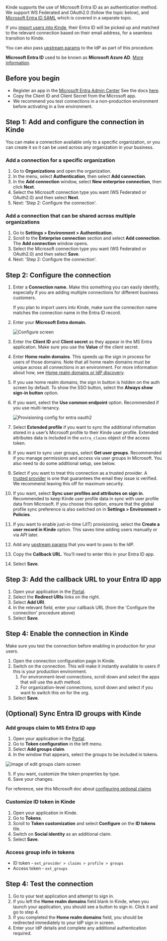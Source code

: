 
Kinde supports the use of Microsoft Entra ID as an authentication method. We support WS Federated and OAuth2.0 (follow the topic below), and [Microsoft Entra ID SAML](/authenticate/enterprise-connections/entra-id-saml/) which is covered in a separate topic.

If you [import users into Kinde](/manage-users/add-and-edit/import-users-in-bulk/), their Entra ID will be picked up and matched to the relevant connection based on their email address, for a seamless transition to Kinde.

You can also pass [upstream params](/authenticate/auth-guides/pass-params-idp/) to the IdP as part of this procedure.

<Aside>

**Microsoft Entra ID** used to be known as **Microsoft Azure AD**. [More information](https://learn.microsoft.com/en-gb/azure/active-directory/fundamentals/new-name).

</Aside>

## Before you begin

- Register an app in the [Microsoft Entra Admin Center](https://entra.microsoft.com/#home) See the docs [here](https://learn.microsoft.com/en-us/entra/identity-platform/quickstart-register-app/).
- Copy the Client ID and Client Secret from the Microsoft app.
- We recommend you test connections in a non-production environment before activating in a live environment.

## Step 1: Add and configure the connection in Kinde

<Aside>

You can make a connection available only to a specific organization, or you can create it so it can be used across any organization in your business. 

</Aside>

### Add a connection for a specific organization

1. Go to **Organizations** and open the organization. 
2. In the menu, select **Authentication**, then select **Add connection**.
3. In the **Add connection** window, select **New enterprise connection**, then click **Next**.
4. Select the Microsoft connection type you want (WS Federated or OAuth2.0) and then select **Next**.  
5. Next: 'Step 2: Configure the connection'.

### Add a connection that can be shared across multiple organizations

1. Go to **Settings > Environment > Authentication**.
2. Scroll to the **Enterprise connection** section and select **Add connection**. The **Add connection** window opens.
3. Select the Microsoft connection type you want (WS Federated or OAuth2.0) and then select **Save**.
4. Next: 'Step 2: Configure the connection'.

## Step 2: Configure the connection

1. Enter a **Connection name.** Make this something you can easily identify, especially if you are adding multiple connections for different business customers.

   <Aside type="warning">

   If you plan to import users into Kinde, make sure the connection name matches the connection name in the Entra ID record.

   </Aside>

2. Enter your **Microsoft Entra domain.**

   ![Configure screen](https://imagedelivery.net/skPPZTHzSlcslvHjesZQcQ/27b313dc-73c7-4bd5-927f-f8f3d5121800/public)

3. Enter the **Client ID** and **Client secret** as they appear in the MS Entra application. Make sure you use the **Value** of the client secret.
4. Enter **Home realm domains**. This speeds up the sign in process for users of those domains.
   Note that all home realm domains must be unique across all connections in an environment. For more information about how, see [Home realm domains or IdP discovery](/authenticate/enterprise-connections/home-realm-discovery/).
5. If you use home realm domains, the sign in button is hidden on the auth screen by default. To show the SSO button, select the **Always show sign-in button** option. 
6. If you want, select the **Use common endpoint** option. Recommended if you use multi-tenancy.

   ![Provisioning config for entra oauth2](https://imagedelivery.net/skPPZTHzSlcslvHjesZQcQ/c92fad8c-8c81-4481-e891-670a310fe300/public)

7. Select **Extended profile** if you want to sync the additional information stored in a user’s Microsoft profile to their Kinde user profile. Extended attributes data is included in the `extra_claims` object of the access token.
8. If you want to sync user groups, select **Get user groups**. Recommended if you manage permissions and access via user groups in Microsoft. You also need to do some additional setup, see below. 
9. Select if you want to treat this connection as a trusted provider. A [trusted provider](/authenticate/about-auth/identity-and-verification/) is one that guarantees the email they issue is verified. We recommend leaving this off for maximum security.
10. If you want, select **Sync user profiles and attributes on sign in**. Recommended to keep Kinde user profile data in sync with user profile data from Microsoft. If you choose this option, ensure that the global profile sync preference is also switched on in **Settings > Environment > Policies**.
11. If you want to enable just-in-time (JIT) provisioning, select the **Create a user record in Kinde** option. This saves time adding users manually or via API later.
12. Add any [upstream params](/authenticate/auth-guides/pass-params-idp/) that you want to pass to the IdP.
13. Copy the **Callback URL**. You’ll need to enter this in your Entra ID app.
14. Select **Save**.

## Step 3: Add the callback URL to your Entra ID app

1. Open your application in the [Portal](https://entra.microsoft.com/#home).
2. Select the **Redirect URIs** links on the right.
3. Select **Add URI**.
4. In the relevant field, enter your callback URL (from the 'Configure the connection' procedure above)
5. Select **Save**.

## Step 4: Enable the connection in Kinde

Make sure you test the connection before enabling in production for your users.

1. Open the connection configuration page in Kinde.
2. Switch on the connection. This will make it instantly available to users if this is your production environment.
   1. For environment-level connections, scroll down and select the apps that will use the auth method.
   2. For organization-level connections, scroll down and select if you want to switch this on for the org. 
3. Select **Save**.

## (Optional) Sync Entra ID groups with Kinde

### Add groups claim to MS Entra ID app

1. Open your application in the [Portal](https://entra.microsoft.com/#home).
2. Go to **Token configuration** in the left menu. 
3. Select **Add groups claim**.
4. In the window that appears, select the groups to be included in tokens.

![image of edit groups claim screen](https://imagedelivery.net/skPPZTHzSlcslvHjesZQcQ/fed278be-bdcd-43b6-7130-8c866928b700/public)

5. If you want, customize the token properties by type.
6. Save your changes.

For reference, see this Microsoft doc about [configuring optional claims](https://learn.microsoft.com/en-us/entra/identity-platform/optional-claims?tabs=appui/) 

### Customize ID token in Kinde

1. Open your application in Kinde.
2. Go to **Tokens**.
3. Scroll to **Token customization** and select **Configure** on the **ID tokens** tile.
4. Switch on **Social identity** as an additional claim.
5. Select **Save**.

### Access group info in tokens

- ID token - `ext_provider > claims > profile > groups`
- Access token - `ext_groups`

## Step 4: Test the connection

1. Go to your test application and attempt to sign in.
2. If you left the **Home realm domains** field blank in Kinde, when you launch your application, you should see a button to sign in. Click it and go to step 4.
3. If you completed the **Home realm domains** field, you should be redirected immediately to your IdP sign in screen.
4. Enter your IdP details and complete any additional authentication required.
